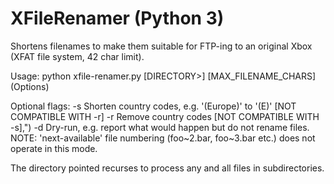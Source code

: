 # XFileRenamer (Python 3)

Shortens filenames to make them suitable for FTP-ing to an original Xbox (XFAT file system, 42 char limit).

Usage: python xfile-renamer.py [DIRECTORY>] [MAX_FILENAME_CHARS] (Options)

Optional flags:
    -s    Shorten country codes, e.g. '(Europe)' to '(E)' [NOT COMPATIBLE WITH -r]
    -r    Remove  country codes [NOT COMPATIBLE WITH -s],")
    -d    Dry-run, e.g. report what would happen but do not rename files.
    NOTE: 'next-available' file numbering (foo~2.bar, foo~3.bar etc.) does not operate in this mode.

The directory pointed recurses to process any and all files in subdirectories.

